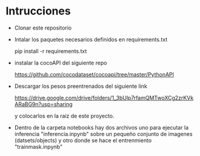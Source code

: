 # Intrucciones

- Clonar este repositorio

- Intalar los paquetes necesarios definidos en requirements.txt

    pip install -r requirements.txt

- instalar  la cocoAPI del siguiente repo 

  https://github.com/cocodataset/cocoapi/tree/master/PythonAPI

- Descargar los pesos preentrenados del siguiente link
  
  https://drive.google.com/drive/folders/1_3bUlp7rfamQMTwoXCg2zrKVkARaBG9n?usp=sharing
  
  y colocarlos en la raiz de este proyecto.

- Dentro de la carpeta notebooks  hay dos archivos uno para ejecutar la inferencia "inferencia.inpynb" sobre un pequeño conjunto de imagenes (datsets/objects) y otro donde se hace el entrenmiento "trainmask.inpynb"









































